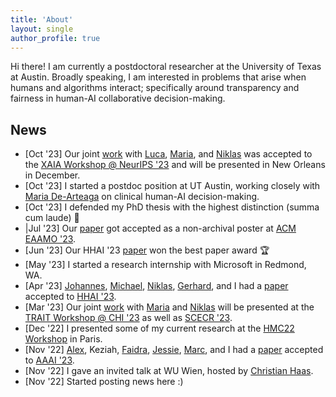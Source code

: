 ```yaml
---
title: 'About'
layout: single
author_profile: true
---
```


Hi there! I am currently a postdoctoral researcher at the University of Texas at Austin. Broadly speaking, I am interested in problems that arise when humans and algorithms interact; specifically around transparency and fairness in human-AI collaborative decision-making. 

## News

- \[Oct '23\] Our joint [work](https://arxiv.org/pdf/2310.13007.pdf) with [Luca](https://www.fim-rc.de/wiss_mitarbeitende/luca-deck/), [Maria](https://mariadearteaga.com/), and [Niklas](https://nkukit.github.io/) was accepted to the [XAIA Workshop @ NeurIPS '23](https://xai-in-action.github.io/) and will be presented in New Orleans in December.
- \[Oct '23\] I started a postdoc position at UT Austin, working closely with [Maria De-Arteaga](https://mariadearteaga.com/) on clinical human-AI decision-making.
- \[Oct '23\] I defended my PhD thesis with the highest distinction (summa cum laude) 🎉
- \|Jul '23\] Our [paper](https://arxiv.org/pdf/2209.11812.pdf) got accepted as a non-archival poster at [ACM EAAMO '23](https://eaamo.org/#home).
- \[Jun '23\] Our HHAI '23 [paper](https://arxiv.org/pdf/2304.08804.pdf) won the best paper award 🏆
- \[May '23\] I started a research internship with Microsoft in Redmond, WA.
- \[Apr '23\] [Johannes](https://dsi.iism.kit.edu/team_jakubik.php), [Michael](https://dsi.iism.kit.edu/team_voessing.php), [Niklas](https://nkukit.github.io/), [Gerhard](https://dsi.iism.kit.edu/team_satzger.php), and I had a [paper](https://arxiv.org/pdf/2304.08804.pdf) accepted to [HHAI '23](https://www.hhai-conference.org/).
- \[Mar '23\] Our joint [work](https://arxiv.org/pdf/2209.11812.pdf) with [Maria](https://mariadearteaga.com/) and [Niklas](https://nkukit.github.io/) will be presented at the [TRAIT Workshop @ CHI '23](https://chi-trait.github.io/#/) as well as [SCECR '23](https://scecr.com/).
- \[Dec '22\] I presented some of my current research at the [HMC22 Workshop](https://algorithmicfutures.org/hmc22/) in Paris.
- \[Nov '22\] [Alex](https://aritchie9590.github.io/), Keziah, [Faidra](https://faidramonachou.github.io/), [Jessie](https://jfinocchiaro.github.io/), [Marc](https://mjuarezm.github.io/), and I had a [paper](https://arxiv.org/pdf/2202.09727.pdf) accepted to [AAAI '23](https://aaai.org/Conferences/AAAI-23/).
- \[Nov '22\] I gave an invited talk at WU Wien, hosted by [Christian Haas](https://bach.wu.ac.at/d/research/ma/18957/).
- \[Nov '22\] Started posting news here :)
